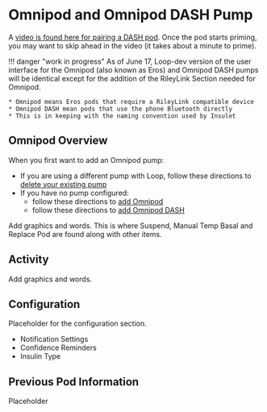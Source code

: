 # Omnipod and Omnipod DASH Pump

A [video is found here for pairing a DASH pod](https://drive.google.com/file/d/1mN5s8-oorvoa-gbjAaYbnUnl_-vvuhNC/view?usp=sharing). Once the pod starts priming, you may want to skip ahead in the video (it takes about a minute to prime).

!!! danger "work in progress"
    As of June 17, Loop-dev version of the user interface for the Omnipod (also known as Eros) and Omnipod DASH pumps will be identical except for the addition of the RileyLink Section needed for Omnipod.
    
    * Omnipod means Eros pods that require a RileyLink compatible device
    * Omnipod DASH mean pods that use the phone Bluetooth directly
    * This is in keeping with the naming convention used by Insulet
    

## Omnipod Overview

When you first want to add an Omnipod pump:

* If you are using a different pump with Loop, follow these directions to [delete your existing pump](loop-3-pump.md#modify-pump)
* If you have no pump configured:
    * follow these directions to [add Omnipod](loop-3-pump.md#add-omnipod)
    * follow these directions to [add Omnipod DASH](loop-3-pump.md#add-omnipod-or-omnipod-dash)

Add graphics and words.
This is where Suspend, Manual Temp Basal and Replace Pod are found along with other items.

## Activity

Add graphics and words.

## Configuration

Placeholder for the configuration section.

* Notification Settings
* Confidence Reminders
* Insulin Type

## Previous Pod Information

Placeholder

